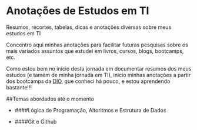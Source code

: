 # Anotações de Estudos em TI
Resumos, recortes, tabelas, dicas e anotações diversas sobre meus estudos em TI



Concentro aqui minhas anotações para facilitar futuras pesquisas sobre os mais variados assuntos que estudei em livros, cursos, blogs, bootcamps, etc.



Como estou bem no início desta jornada em documentar resumos dos meus estudos (e tamém de minha jornada em TI), inicio minhas anotações a partir dos bootcamps da [DIO](https://web.dio.me/), que conheci há pouco, e estou aprendendo bastante!!!



##Temas abordados até o momento

- ####Lógica de Programação, Altoritmos e Estrutura de Dados

- ####Git e Github


